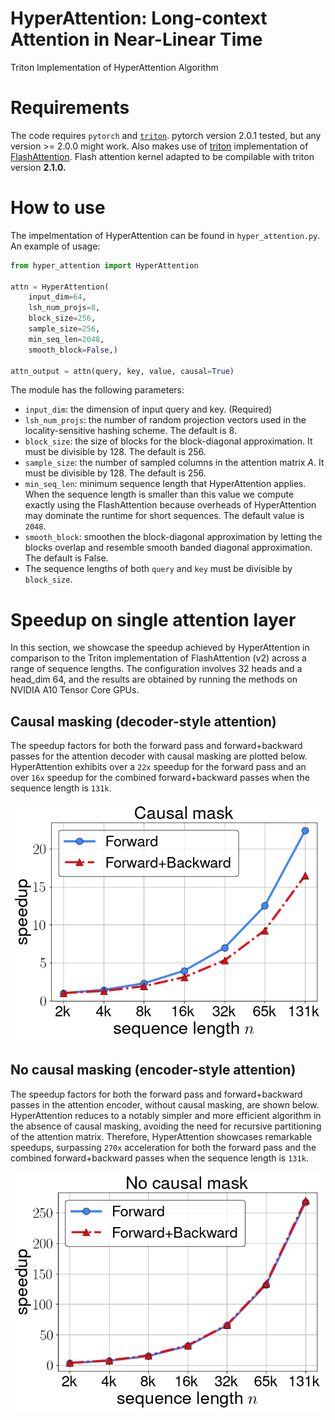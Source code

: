 # HyperAttention: Long-context Attention in Near-Linear Time

Triton Implementation of HyperAttention Algorithm

# Requirements

The code requires ``pytorch`` and [``triton``](https://github.com/openai/triton).
pytorch version 2.0.1 tested, but any version >= 2.0.0 might work.
Also makes use of [triton](https://github.com/openai/triton) implementation of [FlashAttention](https://github.com/Dao-AILab/flash-attention/tree/main). Flash attention kernel adapted to be compilable with triton version **2.1.0.**

# How to use

The impelmentation of HyperAttention can be found in ``hyper_attention.py``. An example of usage:

```python
from hyper_attention import HyperAttention

attn = HyperAttention(
    input_dim=64, 
    lsh_num_projs=8,
    block_size=256,
    sample_size=256,
    min_seq_len=2048,
    smooth_block=False,)

attn_output = attn(query, key, value, causal=True)
```

The module has the following parameters:
- ```input_dim```: the dimension of input query and key. (Required)
- ```lsh_num_projs```: the number of random projection vectors used in the locality-sensitive hashing scheme. The default is 8.
- ```block_size```: the size of blocks for the block-diagonal approximation. It must be divisible by 128. The default is 256.
- ```sample_size```: the number of sampled columns in the attention matrix $A$. It must be divisible by 128. The default is 256.
- ```min_seq_len```: minimum sequence length that HyperAttention applies. When the sequence length is smaller than this value we compute exactly using the FlashAttention because overheads of HyperAttention may dominate the runtime for short sequences. The default value is ```2048```.
- ```smooth_block```: smoothen the block-diagonal approximation by letting the blocks overlap and resemble smooth banded diagonal approximation. The default is False.
- The sequence lengths of both ```query``` and ```key``` must be divisible by ```block_size```.

# Speedup on single attention layer

In this section, we showcase the speedup achieved by HyperAttention in comparison to the Triton implementation of FlashAttention (v2) across a range of sequence lengths. The configuration involves 32 heads and a head_dim 64, and the results are obtained by running the methods on NVIDIA A10 Tensor Core GPUs.

## Causal masking (decoder-style attention)

The speedup factors for both the forward pass and forward+backward passes for the attention decoder with causal masking are plotted below. HyperAttention exhibits over a ```22x``` speedup for the forward pass and an over ```16x``` speedup for the combined forward+backward passes when the sequence length is ```131k```.

<p align="center">
    <img src="./speedup_plots/fig_hyper_attn_causal_masking.png" width="512">
</p>

## No causal masking (encoder-style attention)

The speedup factors for both the forward pass and forward+backward passes in the attention encoder, without causal masking, are shown below. HyperAttention reduces to a notably simpler and more efficient algorithm in the absence of causal masking, avoiding the need for recursive partitioning of the attention matrix.  Therefore, HyperAttention showcases remarkable speedups, surpassing ```270x``` acceleration for both the forward pass and the combined forward+backward passes when the sequence length is ```131k```.

<p align="center">
    <img src="./speedup_plots/fig_hyper_attn_no_causal_masking.png" width="512">
</p>
